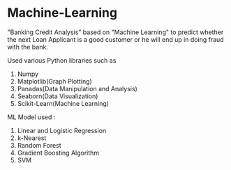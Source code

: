 # Machine-Learning
"Banking Credit Analysis" based on "Machine Learning" to predict whether the next Loan Applicant is a good customer or he will end up in doing fraud with the bank.

Used various Python libraries such as
1. Numpy
2. Matplotlib(Graph Plotting)
3. Panadas(Data Manipulation and Analysis)
4. Seaborn(Data Visualization)
5. Scikit-Learn(Machine Learning)

ML Model used :
1. Linear and Logistic Regression
2. k-Nearest 
3. Random Forest
4. Gradient Boosting Algorithm
5. SVM
